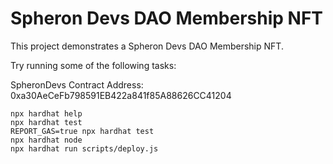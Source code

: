 # Spheron Devs DAO Membership NFT

This project demonstrates a Spheron Devs DAO Membership NFT.

Try running some of the following tasks:

SpheronDevs Contract Address: 0xa30AeCeFb798591EB422a841f85A88626CC41204


```shell
npx hardhat help
npx hardhat test
REPORT_GAS=true npx hardhat test
npx hardhat node
npx hardhat run scripts/deploy.js
```
